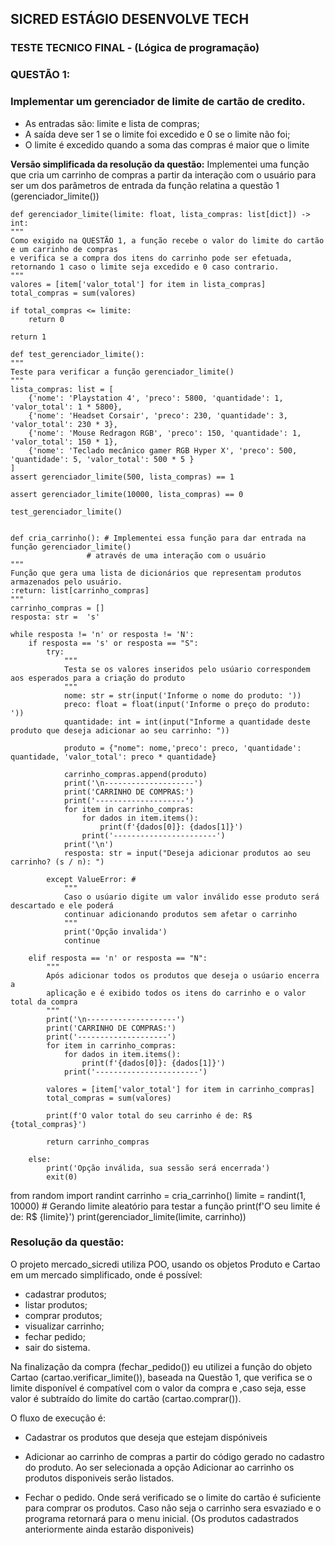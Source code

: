 
## SICRED ESTÁGIO DESENVOLVE TECH 
### TESTE TECNICO FINAL - (Lógica de programação)
### QUESTÃO 1:

### Implementar um gerenciador de limite de cartão de credito.
 - As entradas são: limite e lista de compras;
 - A saída deve ser 1 se o limite foi excedido e 0 se o limite não foi;
 - O limite é excedido quando a soma das compras é maior que o limite
 
 **Versão simplificada da resolução da questão:** Implementei uma função que cria um carrinho de compras a partir da 
 interação com o usuário para ser um dos parâmetros de entrada da função relatina a questão 1 (gerenciador_limite())
    
    def gerenciador_limite(limite: float, lista_compras: list[dict]) -> int:
    """
    Como exigido na QUESTÃO 1, a função recebe o valor do limite do cartão e um carrinho de compras
    e verifica se a compra dos itens do carrinho pode ser efetuada,
    retornando 1 caso o limite seja excedido e 0 caso contrario.
    """
    valores = [item['valor_total'] for item in lista_compras]
    total_compras = sum(valores)

    if total_compras <= limite:
        return 0

    return 1

    def test_gerenciador_limite():
    """
    Teste para verificar a função gerenciador_limite()
    """
    lista_compras: list = [
        {'nome': 'Playstation 4', 'preco': 5800, 'quantidade': 1, 'valor_total': 1 * 5800},
        {'nome': 'Headset Corsair', 'preco': 230, 'quantidade': 3, 'valor_total': 230 * 3},
        {'nome': 'Mouse Redragon RGB', 'preco': 150, 'quantidade': 1, 'valor_total': 150 * 1},
        {'nome': 'Teclado mecânico gamer RGB Hyper X', 'preco': 500, 'quantidade': 5, 'valor_total': 500 * 5 }
    ]
    assert gerenciador_limite(500, lista_compras) == 1

    assert gerenciador_limite(10000, lista_compras) == 0

    test_gerenciador_limite()


    def cria_carrinho(): # Implementei essa função para dar entrada na função gerenciador_limite()
                     # através de uma interação com o usuário
    """
    Função que gera uma lista de dicionários que representam produtos armazenados pelo usuário.
    :return: list[carrinho_compras]
    """
    carrinho_compras = []
    resposta: str =  's'

    while resposta != 'n' or resposta != 'N':
        if resposta == 's' or resposta == "S":
            try:
                """
                Testa se os valores inseridos pelo usúario correspondem aos esperados para a criação do produto
                """
                nome: str = str(input('Informe o nome do produto: '))
                preco: float = float(input('Informe o preço do produto: '))
                quantidade: int = int(input("Informe a quantidade deste produto que deseja adicionar ao seu carrinho: "))

                produto = {"nome": nome,'preco': preco, 'quantidade': quantidade, 'valor_total': preco * quantidade}

                carrinho_compras.append(produto)
                print('\n--------------------')
                print('CARRINHO DE COMPRAS:')
                print('--------------------')
                for item in carrinho_compras:
                    for dados in item.items():
                        print(f'{dados[0]}: {dados[1]}')
                    print('-----------------------')
                print('\n')
                resposta: str = input("Deseja adicionar produtos ao seu carrinho? (s / n): ")

            except ValueError: #
                """
                Caso o usúario digite um valor inválido esse produto será descartado e ele poderá 
                continuar adicionando produtos sem afetar o carrinho
                """
                print('Opção invalida')
                continue

        elif resposta == 'n' or resposta == "N":
            """
            Após adicionar todos os produtos que deseja o usúario encerra a 
            aplicação e é exibido todos os itens do carrinho e o valor total da compra
            """
            print('\n--------------------')
            print('CARRINHO DE COMPRAS:')
            print('--------------------')
            for item in carrinho_compras:
                for dados in item.items():
                    print(f'{dados[0]}: {dados[1]}')
                print('-----------------------')

            valores = [item['valor_total'] for item in carrinho_compras]
            total_compras = sum(valores)

            print(f'O valor total do seu carrinho é de: R$ {total_compras}')

            return carrinho_compras

        else:
            print('Opção inválida, sua sessão será encerrada')
            exit(0)


from random import randint
carrinho = cria_carrinho()
limite = randint(1, 10000) # Gerando limite aleatório para testar a função
print(f'O seu limite é de: R$ {limite}')
print(gerenciador_limite(limite, carrinho))

### Resolução da questão:

O projeto mercado_sicredi utiliza POO, usando os objetos Produto e Cartao em um mercado simplificado, onde é possível:
 - cadastrar produtos;
 - listar produtos;
 - comprar produtos;
 - visualizar carrinho;
 - fechar pedido;
 - sair do sistema.

Na finalização da compra (fechar_pedido()) eu utilizei a função do objeto Cartao (cartao.verificar_limite()), baseada na Questão 1, 
que verifica se o limite disponível é compatível com o valor da compra e ,caso seja, esse valor é subtraído do limite do cartão (cartao.comprar()).


O fluxo de execução é:
- Cadastrar os produtos que deseja que estejam dispóniveis

- Adicionar ao carrinho de compras a partir do código gerado no cadastro do produto. Ao ser selecionada a opção Adicionar 
ao carrinho os produtos disponiveis serão listados.

- Fechar o pedido. Onde será verificado se o limite do cartão é suficiente para comprar os produtos. Caso não seja o 
carrinho sera esvaziado e o programa retornará para o menu inicial. (Os produtos cadastrados anteriormente ainda estarão disponiveis)



